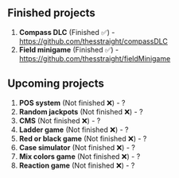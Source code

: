 ## Finished projects

1. **Compass DLC** (Finished ✅) - https://github.com/thesstraight/compassDLC
2. **Field minigame** (Finished ✅) - https://github.com/thesstraight/fieldMinigame

## Upcoming projects

1. **POS system** (Not finished ❌) - ?
2. **Random jackpots** (Not finished ❌) - ?
3. **CMS** (Not finished ❌) - ?
4. **Ladder game** (Not finished ❌) - ?
5. **Red or black game** (Not finished ❌) - ?
6. **Case simulator** (Not finished ❌) - ?
7. **Mix colors game** (Not finished ❌) - ?
8. **Reaction game** (Not finished ❌) - ?
